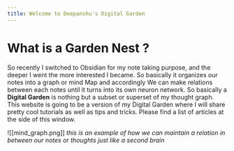 ```yaml
---
title: Welcome to Deepanshu's Digital Garden
---
```

# What is a Garden Nest ?
So recently I switched to Obsidian for my note taking purpose, and the deeper I went the more interested I became. So basically it organizes our notes into a graph or mind Map and accordingly We can make relations between each notes until it turns into its own neuron network. So basically a **Digital Garden** is nothing but a subset or superset of my thought graph. This website is going to be a version of my Digital Garden where I will share pretty cool tutorials as well as tips and tricks. Please find a list of articles at the side of this window.

![[mind_graph.png]]
*this is an example of how we can maintain a relation in between our notes or thoughts just like a second brain*
